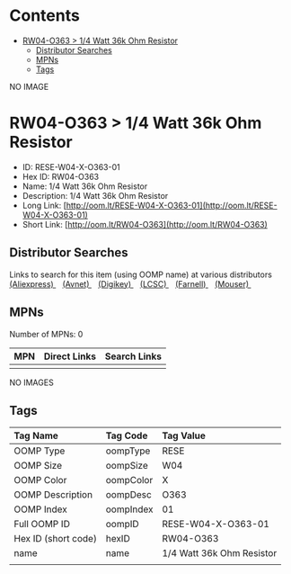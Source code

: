 



Contents
========

* [RW04-O363 > 1/4 Watt 36k Ohm Resistor](#rw04-o363--14-watt-36k-ohm-resistor)
	* [Distributor Searches](#distributor-searches)
	* [MPNs](#mpns)
	* [Tags](#tags)
  
NO IMAGE  
# RW04-O363 > 1/4 Watt 36k Ohm Resistor

- ID: RESE-W04-X-O363-01
- Hex ID: RW04-O363
- Name: 1/4 Watt 36k Ohm Resistor
- Description: 1/4 Watt 36k Ohm Resistor
- Long Link: [http://oom.lt/RESE-W04-X-O363-01](http://oom.lt/RESE-W04-X-O363-01)
- Short Link: [http://oom.lt/RW04-O363](http://oom.lt/RW04-O363)

## Distributor Searches
  
Links to search for this item (using OOMP name) at various distributors  
[(Aliexpress) ](https://www.aliexpress.com/wholesale?SearchText=11171/4+Watt+36k+Ohm+Resistor)&nbsp;&nbsp;&nbsp;[(Avnet) ](https://www.avnet.com/shop/us/search/1/4+Watt+36k+Ohm+Resistor)&nbsp;&nbsp;&nbsp;[(Digikey) ](https://www.digikey.co.uk/en/products/result?s=1/4+Watt+36k+Ohm+Resistor)&nbsp;&nbsp;&nbsp;[(LCSC) ](https://www.lcsc.com/search?q=1/4+Watt+36k+Ohm+Resistor)&nbsp;&nbsp;&nbsp;[(Farnell) ](https://uk.farnell.com/search?st=1/4+Watt+36k+Ohm+Resistor)&nbsp;&nbsp;&nbsp;[(Mouser) ](https://www.mouser.com/c/?q=1/4+Watt+36k+Ohm+Resistor)&nbsp;&nbsp;&nbsp;
## MPNs
  
Number of MPNs: 0  

|MPN|Direct Links|Search Links|
| :--- | :--- | :--- |
||||
  
NO IMAGES  
## Tags
  

|Tag Name|Tag Code|Tag Value|
| :--- | :--- | :--- |
|OOMP Type|oompType|RESE|
|OOMP Size|oompSize|W04|
|OOMP Color|oompColor|X|
|OOMP Description|oompDesc|O363|
|OOMP Index|oompIndex|01|
|Full OOMP ID|oompID|RESE-W04-X-O363-01|
|Hex ID (short code)|hexID|RW04-O363|
|name|name|1/4 Watt 36k Ohm Resistor|
||||

